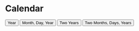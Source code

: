 <style> @import url('https://fonts.googleapis.com/css2?family=Oswald:wght@700&family=Source+Sans+Pro:wght@200;700&display=swap'); </style>
<h1>Calendar</h1>

<button onclick="showYear()">Year</button>
<button onclick="showMdy()">Month, Day, Year</button>
<button onclick="showTwoYears()">Two Years</button>
<button onclick="showTwoMdy()">Two Months, Days, Years</button>



<div id="yearCalendar">
</div>

<div id="yearCalendarHTMLInfo">
</div>

<div id="mdyCalendar">
</div>

<div id="mdyCalendarHTMLInfo">
</div>

<div id="twoYearsCalendar">
</div>

<div id="twoYearsCalendarHTMLInfo">
</div>

<div id="twoMdyCalendar">
</div>

<div id="twoMdyCalendarHTMLInfo">
</div>



<script>
 
  function showYear() {

    // clear the other divs
    document.getElementById("mdyCalendar").innerHTML = "";
    document.getElementById("mdyCalendarHTMLInfo").innerHTML = "";
    document.getElementById("twoYearsCalendar").innerHTML = "";
    document.getElementById("twoYearsCalendarHTMLInfo").innerHTML = "";
    document.getElementById("twoMdyCalendar").innerHTML = "";
    document.getElementById("twoMdyCalendarHTMLInfo").innerHTML = "";

    document.getElementById("yearCalendar").innerHTML = "";
    document.getElementById("yearCalendarHTMLInfo").innerHTML = "";

    // create a para element and paste "Year" onto html
    let title = document.createElement("p");
    title.appendChild(document.createTextNode("Year:"));
    document.getElementById("yearCalendar").appendChild(title);

    // input text box
    let yearText = document.createElement("INPUT");
    yearText.setAttribute("id", "yearTextBoxId");
    yearText.setAttribute("type", "text"); 
    document.getElementById("yearCalendar").appendChild(yearText);

    // button
    let yearFactsButton = document.createElement("BUTTON");
    //yearFactsButton.setAttribute("id", "yearFactsButtonId");
    yearFactsButton.appendChild(document.createTextNode("Get facts")); 
    // API stuff
    yearFactsButton.onclick = function() {
      // clear contents
      document.getElementById("yearCalendarHTMLInfo").innerHTML = "";

      // get the year inputted in the text box
      let yearInput = document.getElementById("yearTextBoxId").value;

      const urlStart = "https://crimebusterstest.tk/api/calendar/";
      let url = urlStart + "isLeapYear/" + yearInput;

      console.log(url); 

      fetch(url)
        .then(res => res.json())
        .then(data => {
          console.log(data);

          let yearInfo = document.createElement("p");
          yearInfo.appendChild(document.createTextNode("Leap Year? "));
          yearInfo.appendChild(document.createTextNode(data.isLeapYear));
          document.getElementById("yearCalendarHTMLInfo").appendChild(yearInfo);
        
        })

          // 2nd API endpoint
          url = urlStart + "firstDayOfYear/" + yearInput;

          console.log(url); 

          fetch(url)
            .then(res => res.json())
            .then(data => {
              console.log(data);
              
              let yearInfo = document.createElement("p");
              yearInfo.appendChild(document.createTextNode("First day of year: "));
              yearInfo.appendChild(document.createTextNode(data.firstDayOfYear));
              document.getElementById("yearCalendarHTMLInfo").appendChild(yearInfo);
            
            })
    };
    // add button to HTML
    document.getElementById("yearCalendar").appendChild(yearFactsButton);


    
  }
  
  function showMdy() {
    let br = document.createElement("br");

    document.getElementById("yearCalendar").innerHTML = "";
    document.getElementById("twoYearsCalendar").innerHTML = "";
    document.getElementById("twoMdyCalendar").innerHTML = "";
    document.getElementById("yearCalendarHTMLInfo").innerHTML = "";
    document.getElementById("mdyCalendarHTMLInfo").innerHTML = "";
    document.getElementById("twoYearsCalendarHTMLInfo").innerHTML = "";
    document.getElementById("twoMdyCalendarHTMLInfo").innerHTML = "";

    document.getElementById("mdyCalendar").innerHTML = "";

    let title = document.createElement("p");
    title.appendChild(document.createTextNode("Month, Day, Year:"));
    document.getElementById("mdyCalendar").appendChild(title);

    let mdyMDYText = document.createElement("input");
    mdyMDYText.setAttribute("id", "mdyMDYBoxId");
    mdyMDYText.setAttribute("type", "date");
    document.getElementById("mdyCalendar").appendChild(mdyMDYText);
/*
    let mdyMText = document.createElement("INPUT");
    mdyMText.setAttribute("id", "mdyMTextBoxId");
    mdyMText.setAttribute("type", "text"); 
    document.getElementById("mdyCalendar").appendChild(mdyMText);

    document.getElementById("mdyCalendar").appendChild(br);

    let mdyDText = document.createElement("INPUT");
    mdyDText.setAttribute("id", "mdyDTextBoxId");
    mdyDText.setAttribute("type", "text"); 
    document.getElementById("mdyCalendar").appendChild(mdyDText);

    document.getElementById("mdyCalendar").appendChild(br.cloneNode());

    let mdyYText = document.createElement("INPUT");
    mdyYText.setAttribute("id", "mdyYTextBoxId");
    mdyYText.setAttribute("type", "text"); 
    document.getElementById("mdyCalendar").appendChild(mdyYText);
*/

    let mdyFactsButton = document.createElement("BUTTON");
    mdyFactsButton.appendChild(document.createTextNode("Get facts")); 
    
    // API stuff
    mdyFactsButton.onclick = function() {
      document.getElementById("mdyCalendarHTMLInfo").innerHTML = "";

      let mdyMDYInput = document.getElementById("mdyMDYBoxId").value;
      console.log(mdyMDYInput);

      let mdyMInput = mdyMDYInput.split(/-/s)[1];
      let mdyDInput = mdyMDYInput.split(/-/s)[2];
      let mdyYInput = mdyMDYInput.split(/-/s)[0];
      /*
      let mdyMInput = document.getElementById("mdyMTextBoxId").value;
      let mdyDInput = document.getElementById("mdyDTextBoxId").value;
      let mdyYInput = document.getElementById("mdyYTextBoxId").value;
      */


      const urlStart = "https://crimebusterstest.tk/api/calendar/";
      let url = urlStart + "dayOfYear/" + mdyMInput + "/" + mdyDInput + "/" + mdyYInput;

      console.log(url); 

      fetch(url)
        .then(res => res.json())
        .then(data => {
          console.log(data);
           
          let mdyInfo = document.createElement("p");
          mdyInfo.appendChild(document.createTextNode("Number of days since Jan. 1st: "));
          mdyInfo.appendChild(document.createTextNode(data.dayOfYear));
          document.getElementById("mdyCalendarHTMLInfo").appendChild(mdyInfo);
        
        })
      

          // 2nd API endpoint

        url = urlStart + "dayOfWeek/" + mdyMInput + "/" + mdyDInput + "/" + mdyYInput;

          console.log(url); 

          fetch(url)
            .then(res => res.json())
            .then(data => {
              console.log(data);
              
              let mdyInfo = document.createElement("p");
              mdyInfo.appendChild(document.createTextNode("Day of the week: "));
              mdyInfo.appendChild(document.createTextNode(data.dayOfWeek));
              document.getElementById("mdyCalendarHTMLInfo").appendChild(mdyInfo);
            
            })
           
    }
    
    // add button to HTML
    document.getElementById("mdyCalendar").appendChild(mdyFactsButton);

  } 

  
  
function showTwoYears() {
    let br = document.createElement("br");

    document.getElementById("yearCalendar").innerHTML = "";
    document.getElementById("mdyCalendar").innerHTML = "";
    document.getElementById("twoMdyCalendar").innerHTML = "";
    document.getElementById("yearCalendarHTMLInfo").innerHTML = "";
    document.getElementById("mdyCalendarHTMLInfo").innerHTML = "";
    document.getElementById("twoYearsCalendarHTMLInfo").innerHTML = "";
    document.getElementById("twoMdyCalendarHTMLInfo").innerHTML = "";

    document.getElementById("twoYearsCalendar").innerHTML = "";

    let title = document.createElement("p");
    title.appendChild(document.createTextNode("Two Years:"));
    document.getElementById("twoYearsCalendar").appendChild(title);

    let twoYearsY1Text = document.createElement("INPUT");
    twoYearsY1Text.setAttribute("id", "twoYearsY1TextBoxId");
    twoYearsY1Text.setAttribute("type", "text"); 
    document.getElementById("twoYearsCalendar").appendChild(twoYearsY1Text);

    document.getElementById("twoYearsCalendar").appendChild(br);

    let twoYearsY2Text = document.createElement("INPUT");
    twoYearsY2Text.setAttribute("id", "twoYearsY2TextBoxId");
    twoYearsY2Text.setAttribute("type", "text"); 
    document.getElementById("twoYearsCalendar").appendChild(twoYearsY2Text);

    document.getElementById("mdyCalendar").appendChild(br.cloneNode());


    let twoYearsFactsButton = document.createElement("BUTTON");
    twoYearsFactsButton.appendChild(document.createTextNode("Get facts")); 
    
    // API stuff
    twoYearsFactsButton.onclick = function() {
      document.getElementById("twoYearsCalendarHTMLInfo").innerHTML = "";

      let twoYearsY1Input = document.getElementById("twoYearsY1TextBoxId").value;
      let twoYearsY2Input = document.getElementById("twoYearsY2TextBoxId").value;

      const urlStart = "https://crimebusterstest.tk/api/calendar/";
      let url = urlStart + "numberOfLeapYears/" + twoYearsY1Input + "/" + twoYearsY2Input;
      console.log(url); 

      fetch(url)
        .then(res => res.json())
        .then(data => {
          console.log(data);
           
          let twoYearsInfo = document.createElement("p");
          twoYearsInfo.appendChild(document.createTextNode("Number of leap years between Year 1 and Year 2: "));
          twoYearsInfo.appendChild(document.createTextNode(data.numberOfLeapYears));
          document.getElementById("twoYearsCalendarHTMLInfo").appendChild(twoYearsInfo);
        
        })
             
    };
    
    // add button to HTML
    document.getElementById("twoYearsCalendar").appendChild(twoYearsFactsButton);

  } 

  
  function showTwoMdy() {
    let br = document.createElement("br");

    document.getElementById("yearCalendar").innerHTML = "";
    document.getElementById("twoYearsCalendar").innerHTML = "";
    document.getElementById("mdyCalendar").innerHTML = "";
    document.getElementById("yearCalendarHTMLInfo").innerHTML = "";
    document.getElementById("mdyCalendarHTMLInfo").innerHTML = "";
    document.getElementById("twoYearsCalendarHTMLInfo").innerHTML = "";
    document.getElementById("twoMdyCalendarHTMLInfo").innerHTML = "";

    document.getElementById("twoMdyCalendar").innerHTML = "";

    let title = document.createElement("p");
    title.appendChild(document.createTextNode("Month 1, Day 1, Year 1, Month 2, Day 2, Year 2"));
    document.getElementById("twoMdyCalendar").appendChild(title);

    let twoMdyMDY1Text = document.createElement("input");
    twoMdyMDY1Text.setAttribute("id", "twoMdyMDY1BoxId");
    twoMdyMDY1Text.setAttribute("type", "date");
    document.getElementById("twoMdyCalendar").appendChild(twoMdyMDY1Text);

    document.getElementById("twoMdyCalendar").appendChild(br.cloneNode());

    let twoMdyMDY2Text = document.createElement("input");
    twoMdyMDY2Text.setAttribute("id", "twoMdyMDY2BoxId");
    twoMdyMDY2Text.setAttribute("type", "date");
    document.getElementById("twoMdyCalendar").appendChild(twoMdyMDY2Text);

    /*
    let twoMdyM1Text = document.createElement("INPUT");
    twoMdyM1Text.setAttribute("id", "twoMdyM1TextBoxId");
    twoMdyM1Text.setAttribute("type", "text"); 
    document.getElementById("twoMdyCalendar").appendChild(twoMdyM1Text);

    document.getElementById("twoMdyCalendar").appendChild(br.cloneNode());

    let twoMdyD1Text = document.createElement("INPUT");
    twoMdyD1Text.setAttribute("id", "twoMdyD1TextBoxId");
    twoMdyD1Text.setAttribute("type", "text"); 
    document.getElementById("twoMdyCalendar").appendChild(twoMdyD1Text);

    document.getElementById("twoMdyCalendar").appendChild(br.cloneNode());

    let twoMdyY1Text = document.createElement("INPUT");
    twoMdyY1Text.setAttribute("id", "twoMdyY1TextBoxId");
    twoMdyY1Text.setAttribute("type", "text"); 
    document.getElementById("twoMdyCalendar").appendChild(twoMdyY1Text);

    document.getElementById("twoMdyCalendar").appendChild(br.cloneNode());
    
    let twoMdyM2Text = document.createElement("INPUT");
    twoMdyM2Text.setAttribute("id", "twoMdyM2TextBoxId");
    twoMdyM2Text.setAttribute("type", "text"); 
    document.getElementById("twoMdyCalendar").appendChild(twoMdyM2Text);

    document.getElementById("twoMdyCalendar").appendChild(br);

    let twoMdyD2Text = document.createElement("INPUT");
    twoMdyD2Text.setAttribute("id", "twoMdyD2TextBoxId");
    twoMdyD2Text.setAttribute("type", "text"); 
    document.getElementById("twoMdyCalendar").appendChild(twoMdyD2Text);

    document.getElementById("twoMdyCalendar").appendChild(br.cloneNode());

    let twoMdyY2Text = document.createElement("INPUT");
    twoMdyY2Text.setAttribute("id", "twoMdyY2TextBoxId");
    twoMdyY2Text.setAttribute("type", "text"); 
    document.getElementById("twoMdyCalendar").appendChild(twoMdyY2Text);
    */

    let twoMdyFactsButton = document.createElement("BUTTON");
    twoMdyFactsButton.appendChild(document.createTextNode("Get facts")); 
    
    // API stuff
    twoMdyFactsButton.onclick = function() {
      document.getElementById("twoMdyCalendarHTMLInfo").innerHTML = "";

      let twoMdyMDY1Input = document.getElementById("twoMdyMDY1BoxId").value;

      let twoMdyM1Input = twoMdyMDY1Input.split(/-/s)[1];
      let twoMdyD1Input = twoMdyMDY1Input.split(/-/s)[2];
      let twoMdyY1Input = twoMdyMDY1Input.split(/-/s)[0];


      let twoMdyMDY2Input = document.getElementById("twoMdyMDY2BoxId").value;

      let twoMdyM2Input = twoMdyMDY2Input.split(/-/s)[1];
      let twoMdyD2Input = twoMdyMDY2Input.split(/-/s)[2];
      let twoMdyY2Input = twoMdyMDY2Input.split(/-/s)[0];

/*
      let twoMdyM1Input = document.getElementById("twoMdyM1TextBoxId").value;
      let twoMdyD1Input = document.getElementById("twoMdyD1TextBoxId").value;
      let twoMdyY1Input = document.getElementById("twoMdyY1TextBoxId").value;
      let twoMdyM2Input = document.getElementById("twoMdyM2TextBoxId").value;
      let twoMdyD2Input = document.getElementById("twoMdyD2TextBoxId").value;
      let twoMdyY2Input = document.getElementById("twoMdyY2TextBoxId").value;
*/ 
    const urlStart = "https://crimebusterstest.tk/api/calendar/";
    let url = urlStart + "dayOfWeek/" + twoMdyM1Input + "/" + twoMdyD1Input+ "/" + twoMdyY1Input+ "/" + twoMdyM2Input+ "/" + twoMdyD2Input+ "/" + twoMdyY2Input;
    console.log(url);

      fetch(url)
        .then(res => res.json())
        .then(data => {
          console.log(data);
           
          let twoMdyInfo = document.createElement("p");
          twoMdyInfo.appendChild(document.createTextNode("Number of days between two dates: "));
          twoMdyInfo.appendChild(document.createTextNode(data.numDaysToDeadline));
          document.getElementById("twoMdyCalendarHTMLInfo").appendChild(twoMdyInfo);
        
        })
             
    };
    
    // add button to HTML
    document.getElementById("twoMdyCalendar").appendChild(twoMdyFactsButton);

  } 

 
     
     
  
</script>
